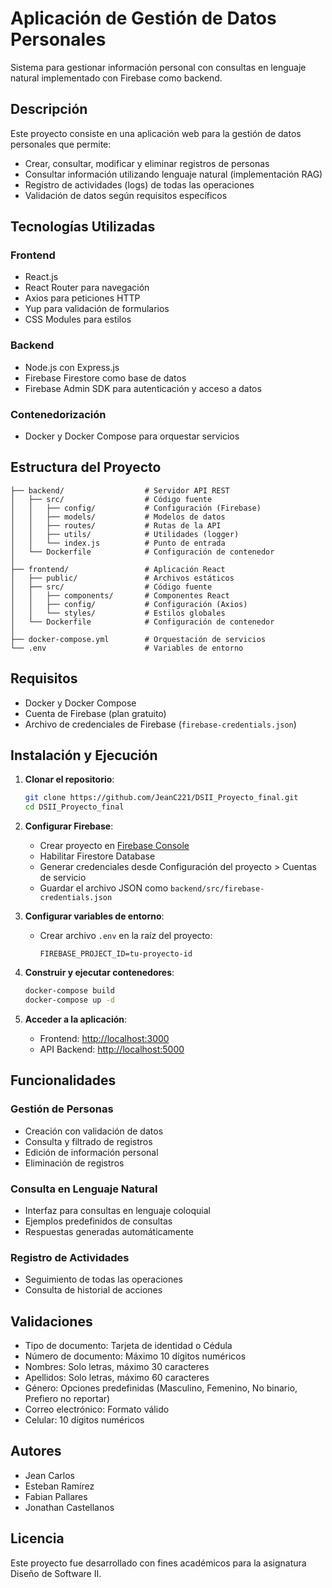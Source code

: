 # Aplicación de Gestión de Datos Personales

Sistema para gestionar información personal con consultas en lenguaje natural implementado con Firebase como backend.

## Descripción

Este proyecto consiste en una aplicación web para la gestión de datos personales que permite:
- Crear, consultar, modificar y eliminar registros de personas
- Consultar información utilizando lenguaje natural (implementación RAG)
- Registro de actividades (logs) de todas las operaciones
- Validación de datos según requisitos específicos

## Tecnologías Utilizadas

### Frontend
- React.js
- React Router para navegación
- Axios para peticiones HTTP
- Yup para validación de formularios
- CSS Modules para estilos

### Backend
- Node.js con Express.js
- Firebase Firestore como base de datos
- Firebase Admin SDK para autenticación y acceso a datos

### Contenedorización
- Docker y Docker Compose para orquestar servicios

## Estructura del Proyecto

```
├── backend/                  # Servidor API REST
│   ├── src/                  # Código fuente
│   │   ├── config/           # Configuración (Firebase)
│   │   ├── models/           # Modelos de datos
│   │   ├── routes/           # Rutas de la API
│   │   ├── utils/            # Utilidades (logger)
│   │   └── index.js          # Punto de entrada
│   └── Dockerfile            # Configuración de contenedor
│
├── frontend/                 # Aplicación React
│   ├── public/               # Archivos estáticos
│   ├── src/                  # Código fuente
│   │   ├── components/       # Componentes React
│   │   ├── config/           # Configuración (Axios)
│   │   └── styles/           # Estilos globales
│   └── Dockerfile            # Configuración de contenedor
│
├── docker-compose.yml        # Orquestación de servicios
└── .env                      # Variables de entorno
```

## Requisitos

- Docker y Docker Compose
- Cuenta de Firebase (plan gratuito)
- Archivo de credenciales de Firebase (`firebase-credentials.json`)

## Instalación y Ejecución

1. **Clonar el repositorio**:
   ```bash
   git clone https://github.com/JeanC221/DSII_Proyecto_final.git
   cd DSII_Proyecto_final
   ```

2. **Configurar Firebase**:
   - Crear proyecto en [Firebase Console](https://console.firebase.google.com/)
   - Habilitar Firestore Database
   - Generar credenciales desde Configuración del proyecto > Cuentas de servicio
   - Guardar el archivo JSON como `backend/src/firebase-credentials.json`

3. **Configurar variables de entorno**:
   - Crear archivo `.env` en la raíz del proyecto:
     ```
     FIREBASE_PROJECT_ID=tu-proyecto-id
     ```

4. **Construir y ejecutar contenedores**:
   ```bash
   docker-compose build
   docker-compose up -d
   ```

5. **Acceder a la aplicación**:
   - Frontend: [http://localhost:3000](http://localhost:3000)
   - API Backend: [http://localhost:5000](http://localhost:5000)

## Funcionalidades

### Gestión de Personas
- Creación con validación de datos
- Consulta y filtrado de registros
- Edición de información personal
- Eliminación de registros

### Consulta en Lenguaje Natural
- Interfaz para consultas en lenguaje coloquial
- Ejemplos predefinidos de consultas
- Respuestas generadas automáticamente

### Registro de Actividades
- Seguimiento de todas las operaciones
- Consulta de historial de acciones

## Validaciones

- Tipo de documento: Tarjeta de identidad o Cédula
- Número de documento: Máximo 10 dígitos numéricos
- Nombres: Solo letras, máximo 30 caracteres
- Apellidos: Solo letras, máximo 60 caracteres
- Género: Opciones predefinidas (Masculino, Femenino, No binario, Prefiero no reportar)
- Correo electrónico: Formato válido
- Celular: 10 dígitos numéricos

## Autores

- Jean Carlos
- Esteban Ramírez
- Fabian Pallares
- Jonathan Castellanos

## Licencia

Este proyecto fue desarrollado con fines académicos para la asignatura Diseño de Software II.
